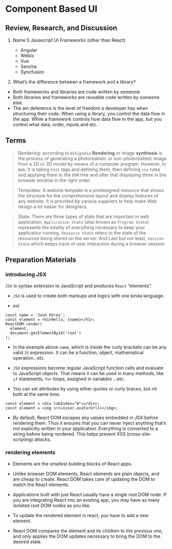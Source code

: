 # Component Based UI

## Review, Research, and Discussion

1. Name 5 Javascript UI Frameworks (other than React)

   - Angular  
   - Webix 
   - Vue 
   - Sencha
   - Syncfusion



2. What’s the difference between a framework and a library?

- Both frameworks and libraries are code written by someone
- Both libraries and frameworks are reusable code written by someone else.
- The ain deference is the level of freedom a developer has when structuring their code. When using a library, you control the data flow in the app. While a framework controls how data flow in the app, but you control what data, order, inputs and etc.


## Terms


> Rendering: according to `Wikipedia` **Rendering** or image **synthesis** is the process of generating a photorealistic or non-photorealistic image from a 2D or 3D model by means of a computer program. However, in `Web`. It is taking `html` tags and defining them, then defining `css` rules and applying them to the `DOM` tree and after that displaying three in the browser window in the right order.

> Templates: A website template is a predesigned resource that shows the structure for the comprehensive layout and display features of any website. It is provided by various suppliers to help make Web design a lot easier for designers.

> State: There are three types of state that are important in web application. `Application State` (also known as `Program State`) represents the totality of everything necessary to keep your application running. `Resource State` refers to the state of the resources being stored on the server. And Last but not least, `Session State` which keeps track of user interaction during a browser session.


## Preparation Materials

### introducing JSX

`JSX` is syntax extension to JavaScript and produces `React` “elements”.

- `JSX` is used to create both markups and logics with one kinda language.

- ex)

```
const name = 'Josh Perez';
const element = <h1>Hello, {name}</h1>;
ReactDOM.render(
  element,
  document.getElementById('root')
);
```

- In the example above `name`, which is inside the curly brackets can be any valid `JS` expression. It can be a function, object, mathematical operation...etc.

- `JSX` expressions become regular JavaScript function calls and evaluate to JavaScript objects. That means it can be used in many methods, like `if` statements, `for` loops, assigned in variables ...etc.

- You can set attributes by using either quotes or curly braces, but nit both at the same time.

```
const element = <div tabIndex="0"></div>;
const element = <img src={user.avatarUrl}></img>;
```

- By default, React DOM escapes any values embedded in JSX before rendering them. Thus it ensures that you can never inject anything that’s not explicitly written in your application. Everything is converted to a string before being rendered. This helps prevent XSS (cross-site-scripting) attacks.

### rendering elements

- Elements are the smallest building blocks of React apps.

- Unlike browser DOM elements, React elements are plain objects, and are cheap to create. React DOM takes care of updating the DOM to match the React elements.

- Applications built with just React usually have a single root DOM node. If you are integrating React into an existing app, you may have as many isolated root DOM nodes as you like.

- To update the rendered element in react, you have to add a new element.

- React DOM compares the element and its children to the previous one, and only applies the DOM updates necessary to bring the DOM to the desired state.